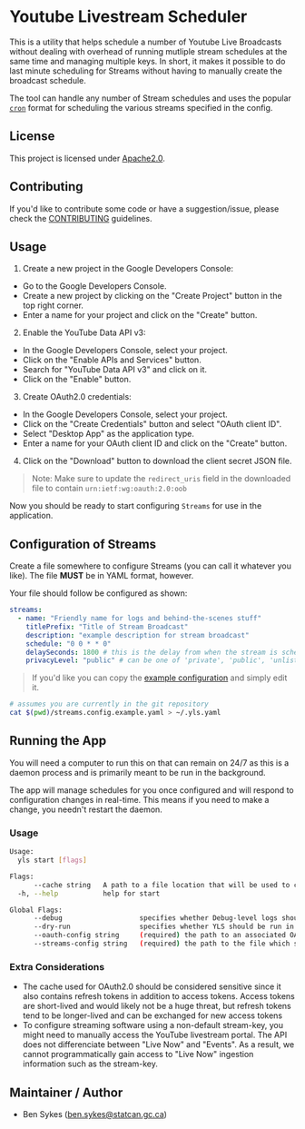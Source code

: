 # Youtube Livestream Scheduler

This is a utility that helps schedule a number of Youtube Live Broadcasts without dealing with overhead of running mutliple stream schedules at the same time and managing multiple keys. In short, it makes it possible to do last minute scheduling for Streams without having to manually create the broadcast schedule.

The tool can handle any number of Stream schedules and uses the popular [`cron`](https://www.ibm.com/docs/en/db2oc?topic=task-unix-cron-format) format for scheduling the various streams specified in the config.

## License

This project is licensed under [Apache2.0](/LICENSE).

## Contributing

If you'd like to contribute some code or have a suggestion/issue, please check the [CONTRIBUTING](/CONTRIBUTING.md) guidelines.

## Usage

1. Create a new project in the Google Developers Console:
  - Go to the Google Developers Console.
  - Create a new project by clicking on the "Create Project" button in the top right corner.
  - Enter a name for your project and click on the "Create" button.

2. Enable the YouTube Data API v3:
  - In the Google Developers Console, select your project.
  - Click on the "Enable APIs and Services" button.
  - Search for "YouTube Data API v3" and click on it.
  - Click on the "Enable" button.

3. Create OAuth2.0 credentials:
  - In the Google Developers Console, select your project.
  - Click on the "Create Credentials" button and select "OAuth client ID".
  - Select "Desktop App" as the application type.
  - Enter a name for your OAuth client ID and click on the "Create" button.

4. Click on the "Download" button to download the client secret JSON file.
> Note: Make sure to update the `redirect_uris` field in the downloaded file to contain `urn:ietf:wg:oauth:2.0:oob`

Now you should be ready to start configuring `Streams` for use in the application.

## Configuration of Streams

Create a file somewhere to configure Streams (you can call it whatever you like). The file **MUST** be in YAML format, however.

Your file should follow be configured as shown:

```yaml
streams:
  - name: "Friendly name for logs and behind-the-scenes stuff"
    titlePrefix: "Title of Stream Broadcast"
    description: "example description for stream broadcast"
    schedule: "0 0 * * 0"
    delaySeconds: 1800 # this is the delay from when the stream is scheduled to be created and when it is set to start accepting data
    privacyLevel: "public" # can be one of 'private', 'public', 'unlisted'
```

> If you'd like you can copy the [example configuration](/streams.config.example.yaml) and simply edit it.

```bash
# assumes you are currently in the git repository
cat $(pwd)/streams.config.example.yaml > ~/.yls.yaml
```

## Running the App

You will need a computer to run this on that can remain on 24/7 as this is a daemon process and is primarily meant to be run in the background.

The app will manage schedules for you once configured and will respond to configuration changes in real-time. This means if you need to make a change, you needn't restart the daemon.

### Usage

```bash
Usage:
  yls start [flags]

Flags:
      --cache string   A path to a file location that will be used to cache OAuth2.0 Access and Refresh Tokens (default "$HOME/.youtube_oauth2_credentials")
  -h, --help           help for start

Global Flags:
      --debug                   specifies whether Debug-level logs should be shown. This can be very noisy (be warned)
      --dry-run                 specifies whether YLS should be run in dry-run mode. This means YLS will make no changes, but will help evaluate changes that would be done
      --oauth-config string     (required) the path to an associated OAuth configuration file (JSON) that is downloaded from Google for generation of the authorization token
      --streams-config string   (required) the path to the file which specifies configuration for youtube stream schedules
```

### Extra Considerations

- The cache used for OAuth2.0 should be considered sensitive since it also contains refresh tokens in addition to access tokens. Access tokens are short-lived and would likely not be a huge threat, but refresh tokens tend to be longer-lived and can be exchanged for new access tokens
- To configure streaming software using a non-default stream-key, you might need to manually access the YouTube livestream portal. The API does not differenciate between "Live Now" and "Events". As a result, we cannot programmatically gain access to "Live Now" ingestion information such as the stream-key.

## Maintainer / Author
- Ben Sykes (ben.sykes@statcan.gc.ca)
